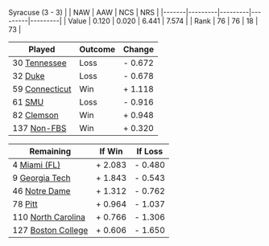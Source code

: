 Syracuse (3 - 3)
|       |   NAW   |   AAW   |   NCS   |   NRS   |
|-------|---------|---------|---------|---------|
| Value |   0.120 |   0.020 |   6.441 |   7.574 |
| Rank  |      76 |      76 |      18 |      73 |

| Played                    | Outcome    |  Change  |
|---------------------------|------------|----------|
|  30 [Tennessee             ](Tennessee.md)| Loss       | -  0.672 |
|  32 [Duke                  ](Duke.md)| Loss       | -  0.678 |
|  59 [Connecticut           ](Connecticut.md)| Win        | +  1.118 |
|  61 [SMU                   ](SMU.md)| Loss       | -  0.916 |
|  82 [Clemson               ](Clemson.md)| Win        | +  0.948 |
| 137 [Non-FBS               ](NonFBS.md)| Win        | +  0.320 |

| Remaining                 |  If Win  |  If Loss |
|---------------------------|----------|----------|
|   4 [Miami (FL)            ](MiamiFL.md)| +  2.083 | -  0.480 |
|   9 [Georgia Tech          ](GeorgiaTech.md)| +  1.843 | -  0.543 |
|  46 [Notre Dame            ](NotreDame.md)| +  1.312 | -  0.762 |
|  78 [Pitt                  ](Pitt.md)| +  0.964 | -  1.037 |
| 110 [North Carolina        ](NorthCarolina.md)| +  0.766 | -  1.306 |
| 127 [Boston College        ](BostonCollege.md)| +  0.606 | -  1.650 |

